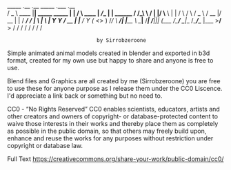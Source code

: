    _____         .__               .__       _____             .___     .__          
  /  _  \   ____ |__| _____ _____  |  |     /     \   ____   __| _/____ |  |   ______
 /  /_\  \ /    \|  |/     \\__  \ |  |    /  \ /  \ /  _ \ / __ |/ __ \|  |  /  ___/
/    |    \   |  \  |  Y Y  \/ __ \|  |__ /    Y    (  <_> ) /_/ \  ___/|  |__\___ \ 
\____|__  /___|  /__|__|_|  (____  /____/ \____|__  /\____/\____ |\___  >____/____  >
        \/     \/         \/     \/               \/            \/    \/          \/ 
							
						         by Sirrobzeroone

Simple animated animal models created in blender and exported in b3d format, created for my
own use but happy to share and anyone is free to use.

Blend files and Graphics are all created by me (Sirrobzeroone) you are free to use these for anyone
purpose as I release them under the CC0 Liscence. I'd appreciate a link back or something but no need
to. 

CC0 - “No Rights Reserved”
CC0 enables scientists, educators, artists and other creators and owners of copyright- or database-protected content 
to waive those interests in their works and thereby place them as completely as possible in the public domain, 
so that others may freely build upon, enhance and reuse the works for any purposes without restriction under 
copyright or database law.

Full Text
https://creativecommons.org/share-your-work/public-domain/cc0/ 